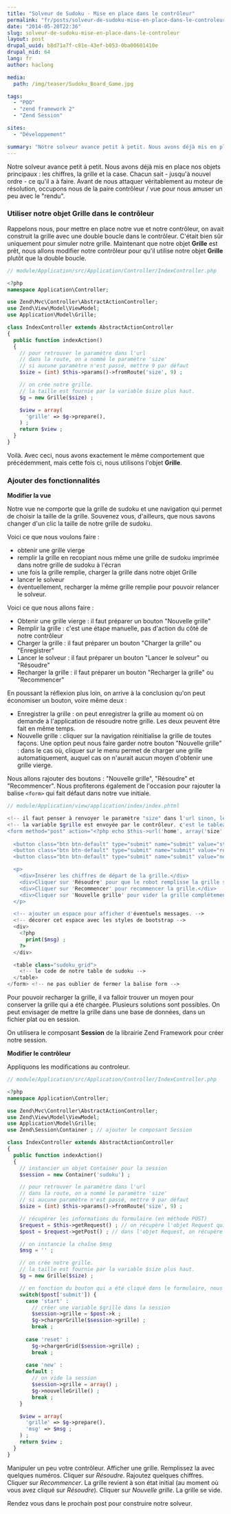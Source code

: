 ```yaml
---
title: "Solveur de Sudoku - Mise en place dans le contrôleur"
permalink: "fr/posts/solveur-de-sudoku-mise-en-place-dans-le-controleur.html"
date: "2014-05-20T22:36"
slug: solveur-de-sudoku-mise-en-place-dans-le-controleur
layout: post
drupal_uuid: b8d71a7f-c81e-43ef-b053-0ba00601410e
drupal_nid: 64
lang: fr
author: haclong

media:
  path: /img/teaser/Sudoku_Board_Game.jpg

tags:
  - "POO"
  - "zend framework 2"
  - "Zend Session"

sites:
  - "Développement"

summary: "Notre solveur avance petit à petit. Nous avons déjà mis en place nos objets principaux : les chiffres, la grille et la case. Chacun sait - jusqu'à nouvel ordre - ce qu'il a à faire. Avant de nous attaquer véritablement au moteur de résolution, occupons nous de la paire contrôleur / vue pour nous amuser un peu avec le \"rendu\"."
---
```


Notre solveur avance petit à petit. Nous avons déjà mis en place nos objets principaux : les chiffres, la grille et la case. Chacun sait - jusqu'à nouvel ordre - ce qu'il a à faire. Avant de nous attaquer véritablement au moteur de résolution, occupons nous de la paire contrôleur / vue pour nous amuser un peu avec le "rendu".

### Utiliser notre objet Grille dans le contrôleur

Rappelons nous, pour mettre en place notre vue et notre contrôleur, on avait construit la grille avec une double boucle dans le contrôleur. C'était bien sûr uniquement pour simuler notre grille. Maintenant que notre objet **Grille** est prêt, nous allons modifier notre contrôleur pour qu'il utilise notre objet **Grille** plutôt que la double boucle.

```php
// module/Application/src/Application/Controller/IndexController.php

<?php
namespace Application\Controller;

use Zend\Mvc\Controller\AbstractActionController;
use Zend\View\Model\ViewModel;
use Application\Model\Grille;

class IndexController extends AbstractActionController
{
  public function indexAction()
  {
    // pour retrouver le paramètre dans l'url
    // dans la route, on a nommé le paramètre 'size'
    // si aucune paramètre n'est passé, mettre 9 par défaut
    $size = (int) $this->params()->fromRoute('size', 9) ;

    // on crée notre grille.
    // la taille est fournie par la variable $size plus haut.
    $g = new Grille($size) ;

    $view = array(
      'grille' => $g->prepare(),
    ) ;
    return $view ;
  }
}
```

Voilà. Avec ceci, nous avons exactement le même comportement que précédemment, mais cette fois ci, nous utilisons l'objet **Grille**.

### Ajouter des fonctionnalités

**Modifier la vue**

Notre vue ne comporte que la grille de sudoku et une navigation qui permet de choisir la taille de la grille. Souvenez vous, d'ailleurs, que nous savons changer d'un clic la taille de notre grille de sudoku.

Voici ce que nous voulons faire :

- obtenir une grille vierge
- remplir la grille en recopiant nous même une grille de sudoku imprimée dans notre grille de sudoku à l'écran
- une fois la grille remplie, charger la grille dans notre objet Grille
- lancer le solveur
- éventuellement, recharger la même grille remplie pour pouvoir relancer le solveur.

Voici ce que nous allons faire :

- Obtenir une grille vierge : il faut préparer un bouton "Nouvelle grille"
- Remplir la grille : c'est une étape manuelle, pas d'action du côté de notre contrôleur
- Charger la grille : il faut préparer un bouton "Charger la grille" ou "Enregistrer"
- Lancer le solveur : il faut préparer un bouton "Lancer le solveur" ou "Résoudre"
- Recharger la grille : il faut préparer un bouton "Recharger la grille" ou "Recommencer"

En poussant la réflexion plus loin, on arrive à la conclusion qu'on peut économiser un bouton, voire même deux :

- Enregistrer la grille : on peut enregistrer la grille au moment où on demande à l'application de résoudre notre grille. Les deux peuvent être fait en même temps.
- Nouvelle grille : cliquer sur la navigation réinitialise la grille de toutes façons. Une option peut nous faire garder notre bouton "Nouvelle grille" : dans le cas où, cliquer sur le menu permet de charger une grille automatiquement, auquel cas on n'aurait aucun moyen d'obtenir une grille vierge.

Nous allons rajouter des boutons : "Nouvelle grille", "Résoudre" et "Recommencer". Nous profiterons également de l'occasion pour rajouter la balise `<form>` qui fait défaut dans notre vue initiale.

```php
// module/Application/view/application/index/index.phtml

<!-- il faut penser à renvoyer le paramètre "size" dans l'url sinon, le contrôleur ne saura pas quel est la taille de l'objet Grille qui doit être créé -->
<!-- la variable $grille est envoyée par le contrôleur. c'est le tableau en deux dimensions qui est utilisé pour créer / charger la grille de sudoku -->
<form method="post" action="<?php echo $this->url('home', array('size' => count($grille))) ; ?>">
 
  <button class="btn btn-default" type="submit" name="submit" value="start">Résoudre</button>
  <button class="btn btn-default" type="submit" name="submit" value="reset">Recommencer</button>
  <button class="btn btn-default" type="submit" name="submit" value="new">Nouvelle grille</button>

  <p>
    <div>Insérer les chiffres de départ de la grille.</div>
    <div>Cliquer sur 'Résoudre' pour que le robot remplisse la grille seul.</div>
    <div>Cliquer sur 'Recommencer' pour recommencer la grille.</div>
    <div>Cliquer sur 'Nouvelle grille' pour vider la grille complètement.</div>
  </p>

  <!-- ajouter un espace pour afficher d'éventuels messages. -->
  <!-- décorer cet espace avec les styles de bootstrap -->
  <div>
    <?php
      print($msg) ;
    ?>
  </div>

  <table class="sudoku_grid">
    <!-- le code de notre table de sudoku -->
  </table>
</form> <!-- ne pas oublier de fermer la balise form -->
```

Pour pouvoir recharger la grille, il va falloir trouver un moyen pour conserver la grille qui a été chargée. Plusieurs solutions sont possibles. On peut envisager de mettre la grille dans une base de données, dans un fichier plat ou en session.

On utilisera le composant **Session** de la librairie Zend Framework pour créer notre session.

**Modifier le contrôleur**

Appliquons les modifications au controleur.

```php
// module/Application/src/Application/Controller/IndexController.php

<?php
namespace Application\Controller;

use Zend\Mvc\Controller\AbstractActionController;
use Zend\View\Model\ViewModel;
use Application\Model\Grille;
use Zend\Session\Container ; // ajouter le composant Session

class IndexController extends AbstractActionController
{
  public function indexAction()
  {
    // instancier un objet Container pour la session
    $session = new Container('sudoku') ;

    // pour retrouver le paramètre dans l'url
    // dans la route, on a nommé le paramètre 'size'
    // si aucune paramètre n'est passé, mettre 9 par défaut
    $size = (int) $this->params()->fromRoute('size', 9) ;

    // récupérer les informations du formulaire (en méthode POST)
    $request = $this->getRequest() ; // on récupère l'objet Request qui arrive au contrôleur
    $post = $request->getPost() ; // dans l'objet Request, on récupère la propriété $post (qui est un tableau avec toutes les clés du formulaire

    // on instancie la chaîne $msg
    $msg = '' ;

    // on crée notre grille.
    // la taille est fournie par la variable $size plus haut.
    $g = new Grille($size) ;

    // en fonction du bouton qui a été cliqué dans le formulaire, nous allons avoir des comportements différents
    switch($post['submit']) {
      case 'start' :
        // créer une variable $grille dans la session
        $session->grille = $post->k ;
        $g->chargerGrille($session->grille) ;
        break ;
 
      case 'reset' :
        $g->chargerGrid($session->grille) ;
        break ;
 
      case 'new' :
      default :
        // on vide la session
        $session->grille = array() ;
        $g->nouvelleGrille() ;
        break ;
    }

    $view = array(
      'grille' => $g->prepare(),
      'msg' => $msg ;
    ) ;
    return $view ;
  }
}
```

Manipuler un peu votre contrôleur. Afficher une grille. Remplissez la avec quelques numéros. Cliquer sur *Résoudre*. Rajoutez quelques chiffres. Cliquer sur *Recommencer*. La grille revient à son état initial (au moment où vous avez cliqué sur *Résoudre*). Cliquer sur *Nouvelle grille*. La grille se vide.

Rendez vous dans le prochain post pour construire notre solveur.

